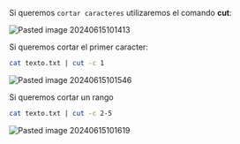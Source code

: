 Si queremos ``cortar caracteres`` utilizaremos el comando **cut**:

![Pasted image 20240615101413](https://github.com/user-attachments/assets/b4bdaace-0a0c-403f-9675-9deb94c4adfe)

Si queremos cortar el primer caracter:

```Bash
cat texto.txt | cut -c 1
```

![Pasted image 20240615101546](https://github.com/user-attachments/assets/723c43c7-407f-4a44-8828-a103bffc279b)

Si queremos cortar un rango

```Bash
cat texto.txt | cut -c 2-5
```

![Pasted image 20240615101619](https://github.com/user-attachments/assets/7febf847-d8bf-4fe2-bb48-bbc582385ced)
